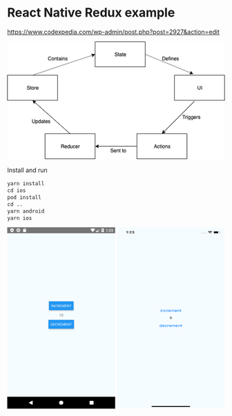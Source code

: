 # React Native Redux example

https://www.codexpedia.com/wp-admin/post.php?post=2927&action=edit

<img src="https://github.com/codexpedia/react_native_redux_example/blob/master/screenshots/redux-state-diagram.png">


Install and run
```
yarn install
cd ios
pod install
cd ..
yarn android
yarn ios
```
<img src="https://github.com/codexpedia/react_native_redux_example/blob/master/screenshots/android.png" width="250" height="420" /> <img src="https://github.com/codexpedia/react_native_redux_example/blob/master/screenshots/ios.png" width="250" height="420" />

